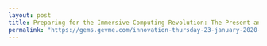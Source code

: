 ```yaml
---
layout: post
title: Preparing for the Immersive Computing Revolution: The Present and Future of AR and VR
permalink: "https://gems.gevme.com/innovation-thursday-23-january-2020-50241542"
---
```


